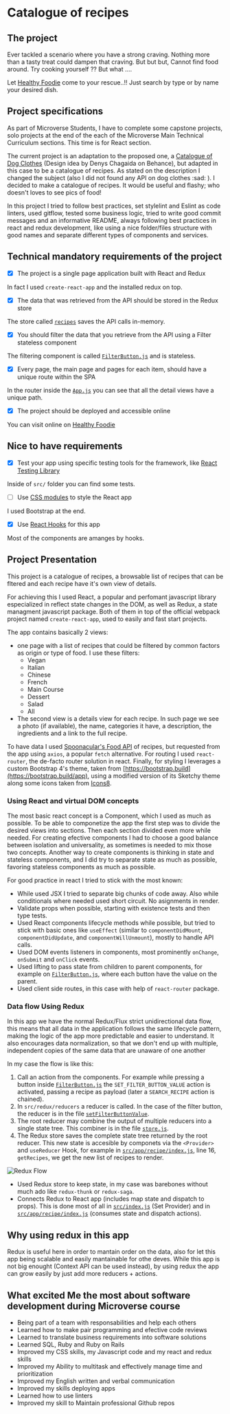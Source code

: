 # Catalogue of recipes

## The project

Ever tackled a scenario where you have a strong craving. Nothing more than a tasty treat could dampen that craving. But but but, Cannot find food around. Try cooking yourself ?? But what ....

Let [Healthy Foodie][] come to your rescue..!! Just search by type or by name your desired dish.

## Project specifications

As part of Microverse Students, I have to complete some capstone projects, solo projects at the end of the each of the Microverse Main Technical Curriculum sections. This time is for React section.

The current project is an adaptation to the proposed one, a [Catalogue of Dog Clothes](https://www.behance.net/gallery/24531031/Pimp-my-DOG-Online-store-E-commerse-project) (Design idea by Denys Chagaida on Behance), but adapted in this case to be a catalogue of recipes. As stated on the description I changed the subject (also I did not found any API on dog clothes :sad: ). I decided to make a catalogue of recipes. It would be useful and flashy; who doesn't loves to see pics of food!

In this project I tried to follow best practices, set stylelint and Eslint as code linters, used gitflow, tested some business logic, tried to write good commit messages and an informative README, always following best practices in react and redux development, like using a nice folder/files structure with good names and separate different types of components and services.

## Technical mandatory requirements of the project

- [x] The project is a single page application built with React and Redux

In fact I used `create-react-app` and the installed redux on top.

- [x] The data that was retrieved from the API should be stored in the Redux store

The store called [`recipes`](../src/redux/reducers/recipes.js) saves the API calls in-memory.

- [x] You should filter the data that you retrieve from the API using a Filter stateless component

The filtering component is called [`FilterButton.js`](../src/app/recipe/FilterButton.js) and is stateless.

- [x] Every page, the main page and pages for each item, should have a unique route within the SPA

In the router inside the [`App.js`](../src/App.js) you can see that all the detail views have a unique path.

- [x] The project should be deployed and accessible online

You can visit online on [Healthy Foodie][]

## Nice to have requirements

- [x] Test your app using specific testing tools for the framework, like [React Testing Library][]

Inside of `src/` folder you can find some tests.

- [ ] Use [CSS modules](https://css-tricks.com/css-modules-part-1-need/) to style the React app

I used Bootstrap at the end.

- [x] Use [React Hooks](https://reactjs.org/docs/hooks-intro.html) for this app

Most of the components are amanges by hooks.

## Project Presentation

This project is a catalogue of recipes, a browsable list of recipes that can be fltered and each recipe have it's own view of details.

For achieving this I used React, a popular and perfomant javascript library especialized in reflect state changes in the DOM, as well as Redux, a state managment javascript package. Both of them in top of the official webpack project named `create-react-app`, used to easily and fast start projects.

The app contains basically 2 views:

- one page with a list of recipes that could be filtered by common factors as origin or type of food. I use these filters:
  - Vegan
  - Italian
  - Chinese
  - French
  - Main Course
  - Dessert
  - Salad
  - All
- The second view is a details view for each recipe. In such page we see a photo (if available), the name, categories it have, a description, the ingredients and a link to the full recipe.

To have data I used [Spoonacular's Food API](https://spoonacular.com/food-api) of recipes, but requested from the app using `axios`, a popular `fetch` alternative. For routing I used `react-router`, the de-facto router solution in react. Finally, for styling I leverages a custom Bootstrap 4's theme, taken from [https://bootstrap.build](https://bootstrap.build/app), using a modified version of its Sketchy theme along some icons taken from [Icons8](https://icons8.com).

### Using React and virtual DOM concepts

The most basic react concept is a Component, which I used as much as possible. To be able to componetize the app the first step was to divide the desired views into sections. Then each section divided even more while needed. For creating efective components I had to choose a good balance between isolation and universality, as sometimes is needed to mix those two concepts. Another way to create components is thinking in state and stateless components, and I did try to separate state as much as possible, favoring stateless components as much as possible.

For good practice in react I tried to stick with the most known:

- While used JSX I tried to separate big chunks of code away. Also while conditionals where needed used short circuit. No asignments in render.
- Validate props when possible, starting with existence tests and then type tests.
- Used React components lifecycle methods while possible, but tried to stick with basic ones like `useEffect` (similar to `componentDidMount`, `componentDidUpdate`, and `componentWillUnmount`), mostly to handle API calls.
- Used DOM events listeners in components, most prominently `onChange`, `onSubmit` and `onClick` events.
- Used lifting to pass state from children to parent components, for example on [`FilterButton.js`](../src/app/recipe/FilterButton.js), where each button have the value on the parent.
- Used client side routes, in this case with help of `react-router` package.

### Data flow Using Redux

In this app we have the normal Redux/Flux strict unidirectional data flow, this means that all data in the application follows the same lifecycle pattern, making the logic of the app more predictable and easier to understand. It also encourages data normalization, so that we don't end up with multiple, independent copies of the same data that are unaware of one another

In my case the flow is like this:

1. Call an action from the components. For example while pressing a button inside [`FilterButton.js`](../src/app/recipe/FilterButton.js) the `SET_FILTER_BUTTON_VALUE` action is activated, passing a recipe as payload (later a `SEARCH_RECIPE` action is chained).
2. In `src/redux/reducers` a reducer is called. In the case of the filter button, the reducer is in the file [`setFilterButtonValue`](../src/redux/actions/setFilterButtonValue.js).
3. The root reducer may combine the output of multiple reducers into a single state tree. This combiner is in the file [`store.js`](../src/redux/store.js).
4. The Redux store saves the complete state tree returned by the root reducer. This new state is accesible by componets via the `<Provider>` and `useReducer` Hook, for example in [`src/app/recipe/index.js`](../src/app/recipe/index.js), line 16, `getRecipes`, we get the new list of recipes to render.

![Redux Flow][]

- Used Redux store to keep state, in my case was barebones without much ado like `redux-thunk` or `redux-saga`.
- Connects Redux to React app (includes map state and dispatch to props). This is done most of all in [`src/index.js`](../src/index.js) (Set Provider) and in [`src/app/recipe/index.js`](../src/app/recipe/index.js) (consumes state and dispatch actions).

## Why using redux in this app

Redux is useful here in order to mantain order on the data, also for let this app being scalable and easily mantainable for othe deves. While this app is not big enought (Context API can be used instead), by using redux the app can grow easily by just add more reducers + actions.

## What excited Me the most about software development during Microverse course

- Being part of a team with responsabilities and help each others
- Learned how to make pair programming and efective code reviews
- Learned to translate business requirements into software solutions
- Learned SQL, Ruby and Ruby on Rails
- Improved my CSS skills, my Javascript code and my react and redux skills
- Improved my Ability to multitask and effectively manage time and prioritization
- Improved my English written and verbal communication
- Improved my skills deploying apps
- Learned how to use linters
- Improved my skill to Maintain professional Github repos

[Catalogue of Dog Clothes]: https://www.notion.so/Catalogue-of-Dog-Clothes-8bf1512b8ab34fa28848beb8ab698a32
[Healthy Foodie]: http://healthy-foodie.surge.sh
[React Testing Library]: https://github.com/testing-library/react-testing-library
[Redux Flow]: https://i.imgur.com/riadAin.gif
